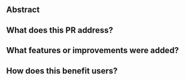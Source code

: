## Abstract

<!--- Add any useful and detailed information for other Labs developers and reviewers to consume, this will help get your PR merged faster, as we won't need to reverse-engineer the changes as much.
--->


<!---
Below is for LMP (Labs Micro Proposals), how your PR is rewarded PIVX: this'll help your PR be rewarded faster by the DAO!
--->

## What does this PR address?
<!---
Here, describe the problem (or lack of a feature) which this PR aims to address, in as simple terms/concepts as possible to the reader.
--->

## What features or improvements were added?
<!---
Here, describe the new improvement; what it does, and how it does it, in as simple terms/concepts as possible to the reader.
--->

## How does this benefit users?
<!---
Here, describe how the user will benefit from the change, if at all; it may not be noticable to the user (i.e: code cleanup), in that case you may simply state so.
--->

